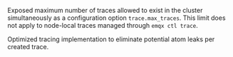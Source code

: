 Exposed maximum number of traces allowed to exist in the cluster simultaneously as a configuration option `trace.max_traces`. This limit does not apply to node-local traces managed through `emqx ctl trace`.

Optimized tracing implementation to eliminate potential atom leaks per created trace.
